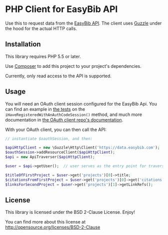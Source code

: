 # PHP Client for EasyBib API

Use this to request data from the [EasyBib API](https://data.easybib.com/).
The client uses [Guzzle](http://guzzlephp.org/) under the hood for the actual
HTTP calls.

## Installation

This library requires PHP 5.5 or later.

Use [Composer](https://getcomposer.org/) to add this project to your project's
dependencies.

Currently, only read access to the API is supported.

## Usage

You will need an OAuth client session configured for the EasyBib Api. You can find
an example in [the tests](tests/EasyBib/Tests/Api/Client/Given.php)
on the `iHaveRegisteredWithAnAuthCodeSession()` method, and much more documentation
in [the OAuth client repo's documentation](http://github.com/easybiblabs/oauth2-client-php).

With your OAuth client, you can then call the API:

```php
// instantiate $oauthSession, and then:

$apiHttpClient = new \Guzzle\Http\Client('https://data.easybib.com');
$oauthSession->addResourceClient($apiHttpClient);
$api = new ApiTraverser($apiHttpClient);

$user = $api->getUser();  // user serves as the entry point for traversing resources

$titleOfFirstProject = $user->get('projects')[0]->title;
$citationsFromFirstProject = $user->get('projects')[0]->get('citations');
$linksForSecondProject = $user->get('projects')[1]->getLinkRefs();
```

## License

This library is licensed under the BSD 2-Clause License. Enjoy!

You can find more about this
license at http://opensource.org/licenses/BSD-2-Clause
